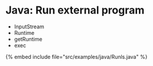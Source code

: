 # Java: Run external program

* InputStream
* Runtime
* getRuntime
* exec


{% embed include file="src/examples/java/Runls.java" %}




